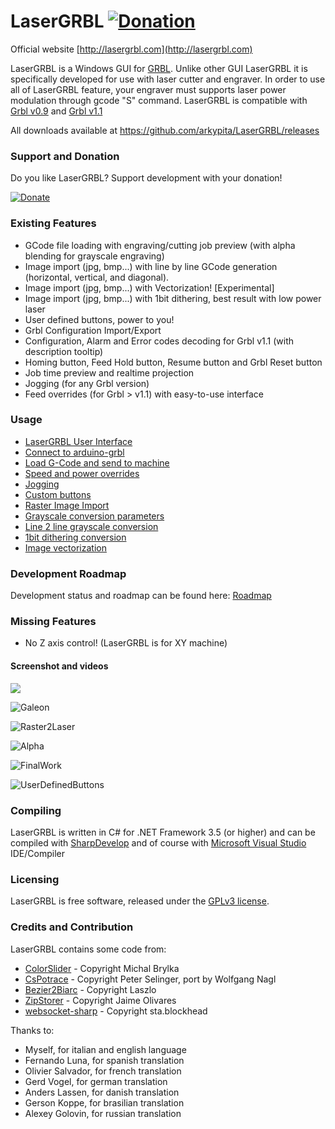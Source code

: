 # LaserGRBL [![Donation](https://img.shields.io/badge/Donate-PayPal-green.svg)](https://www.paypal.com/cgi-bin/webscr?cmd=_donations&business=mlpita%40bergamo3%2eit&lc=US&item_name=LaserGRBL&item_number=lasergrbl&currency_code=EUR&bn=PP%2dDonationsBF%3abtn_donateCC_LG%2egif%3aNonHosted)
Official website [http://lasergrbl.com](http://lasergrbl.com)

LaserGRBL is a Windows GUI for [GRBL](https://github.com/grbl/grbl/wiki). Unlike other GUI LaserGRBL it is specifically developed for use with laser cutter and engraver. In order to use all of LaserGRBL feature, your engraver must supports laser power modulation through gcode "S" command. LaserGRBL is compatible with [Grbl v0.9](https://github.com/grbl/grbl/) and [Grbl v1.1](https://github.com/gnea/grbl/)

All downloads available at https://github.com/arkypita/LaserGRBL/releases

### Support and Donation

Do you like LaserGRBL? Support development with your donation!

[![Donate](https://www.paypalobjects.com/en_US/i/btn/btn_donateCC_LG.gif)](https://www.paypal.com/cgi-bin/webscr?cmd=_donations&business=mlpita%40bergamo3%2eit&lc=US&item_name=LaserGRBL&item_number=lasergrbl&currency_code=EUR&bn=PP%2dDonationsBF%3abtn_donateCC_LG%2egif%3aNonHosted)

### Existing Features

- GCode file loading with engraving/cutting job preview (with alpha blending for grayscale engraving)
- Image import (jpg, bmp...) with line by line GCode generation (horizontal, vertical, and diagonal).
- Image import (jpg, bmp...) with Vectorization! [Experimental]
- Image import (jpg, bmp...) with 1bit dithering, best result with low power laser
- User defined buttons, power to you!
- Grbl Configuration Import/Export
- Configuration, Alarm and Error codes decoding for Grbl v1.1 (with description tooltip)
- Homing button, Feed Hold button, Resume button and Grbl Reset button
- Job time preview and realtime projection
- Jogging (for any Grbl version)
- Feed overrides (for Grbl > v1.1) with easy-to-use interface

### Usage

* [LaserGRBL User Interface](http://lasergrbl.com/usage/user-interface/)
* [Connect to arduino-grbl](http://lasergrbl.com/usage/arduino-connection/)
* [Load G-Code and send to machine](http://lasergrbl.com/usage/load-and-send/)
* [Speed and power overrides](http://lasergrbl.com/usage/overrides/)
* [Jogging](http://lasergrbl.com/usage/jogging/)
* [Custom buttons](http://lasergrbl.com/usage/custom-buttons/)
* [Raster Image Import](http://lasergrbl.com/usage/raster-image-import/)
* [Grayscale conversion parameters](http://lasergrbl.com/usage/raster-image-import/import-parameters/)
* [Line 2 line grayscale conversion](http://lasergrbl.com/usage/raster-image-import/line-to-line-tool/)
* [1bit dithering conversion](http://lasergrbl.com/usage/raster-image-import/dithering-tool/)
* [Image vectorization](http://lasergrbl.com/usage/raster-image-import/vectorization-tool/)

### Development Roadmap

Development status and roadmap can be found here: [Roadmap](https://github.com/arkypita/LaserGRBL/issues/10)

### Missing Features

- No Z axis control! (LaserGRBL is for XY machine)

#### Screenshot and videos

[<img src="https://cloud.githubusercontent.com/assets/8782035/23578353/fba95768-00d4-11e7-9357-99c00a30631d.jpg">](https://www.youtube.com/watch?v=Uk2fGoNL3Yk)

![Galeon](https://cloud.githubusercontent.com/assets/8782035/21349915/dba84a5a-c6b4-11e6-965f-a74fd283267a.jpg)

![Raster2Laser](https://cloud.githubusercontent.com/assets/8782035/21425748/34400d46-c84b-11e6-99e5-6eb529a98f8f.jpg)

![Alpha](https://cloud.githubusercontent.com/assets/8782035/21351296/1df460c2-c6bc-11e6-8eee-4612bb7978fa.jpg)

![FinalWork](https://cloud.githubusercontent.com/assets/8782035/21907662/bbe988be-d910-11e6-9bdb-75b6e3404e0a.jpg)

![UserDefinedButtons](https://cloud.githubusercontent.com/assets/8782035/23375844/238e5f70-fd2a-11e6-8826-5ff7743bbea0.jpg)

### Compiling

LaserGRBL is written in C# for .NET Framework 3.5 (or higher) and can be compiled with [SharpDevelop](http://www.icsharpcode.net/opensource/sd/) and of course with [Microsoft Visual Studio](https://www.visualstudio.com) IDE/Compiler

### Licensing

LaserGRBL is free software, released under the [GPLv3 license](https://www.gnu.org/licenses/gpl-3.0.en.html).

### Credits and Contribution

LaserGRBL contains some code from:
- [ColorSlider](https://www.codeproject.com/articles/17395/owner-drawn-trackbar-slider) - Copyright Michal Brylka
- [CsPotrace](https://drawing3d.de/Downloads.aspx) - Copyright Peter Selinger, port by Wolfgang Nagl
- [Bezier2Biarc](https://github.com/domoszlai/bezier2biarc) - Copyright Laszlo
- [ZipStorer](https://github.com/jaime-olivares/zipstorer) - Copyright Jaime Olivares
- [websocket-sharp](https://github.com/sta/websocket-sharp) - Copyright sta.blockhead

Thanks to:
- Myself, for italian and english language
- Fernando Luna, for spanish translation
- Olivier Salvador, for french translation
- Gerd Vogel, for german translation
- Anders Lassen, for danish translation
- Gerson Koppe, for brasilian translation
- Alexey Golovin, for russian translation
